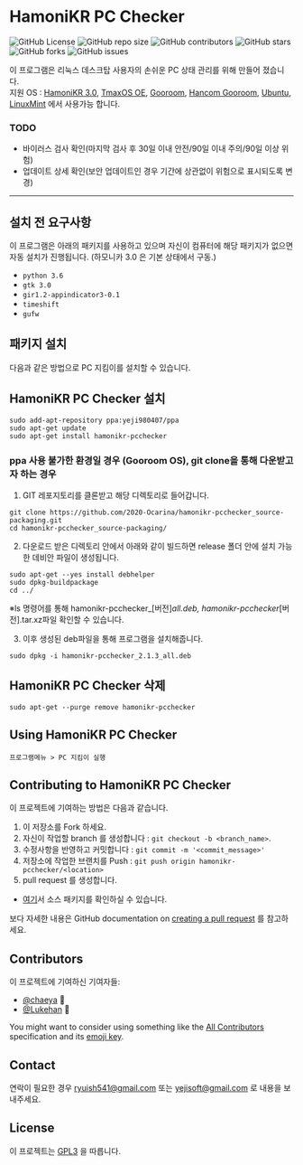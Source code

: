 # HamoniKR PC Checker

![GitHub
License](https://img.shields.io/github/license/2020-Invesum-Internship/hamonikr-pcchecker)
![GitHub repo
size](https://img.shields.io/github/repo-size/2020-Invesum-Internship/hamonikr-pcchecker)
![GitHub
contributors](https://img.shields.io/github/contributors/2020-Invesum-Internship/hamonikr-pcchecker)
![GitHub
stars](https://img.shields.io/github/stars/2020-Invesum-Internship/hamonikr-pcchecker?style=social)
![GitHub
forks](https://img.shields.io/github/forks/2020-Invesum-Internship/hamonikr-pcchecker?style=social)
![GitHub
issues](https://img.shields.io/github/issues/2020-Invesum-Internship/hamonikr-pcchecker?style=social)

 이 프로그램은 리눅스 데스크탑 사용자의 손쉬운 PC 상태 관리를 위해 만들어
 졌습니다.<br/>
 지원 OS : [HamoniKR 3.0](https://hamonikr.org/), [TmaxOS OE](https://tmaxanc.com/#!/download/TmaxOSOE/product), [Gooroom](https://github.com/gooroom), [Hancom Gooroom](https://github.com/hancomgooroom), [Ubuntu](https://ubuntu.com/), [LinuxMint](https://linuxmint.com/) 에서 사용가능 합니다.


### TODO
 - 바이러스 검사 확인(마지막 검사 후 30일 이내 안전/90일 이내 주의/90일 이상
   위험)
 - 업데이트 상세 확인(보안 업데이트인 경우 기간에 상관없이 위험으로 표시되도록
   변경)

<hr>

## 설치 전 요구사항

이 프로그램은 아래의 패키지를 사용하고 있으며 자신이 컴퓨터에 해당 패키지가 없으면 자동 설치가 진행됩니다. (하모니카 3.0 은 기본 상태에서 구동.)

* `python 3.6`
* `gtk 3.0`
* `gir1.2-appindicator3-0.1`
* `timeshift`
* `gufw`

## 패키지 설치

다음과 같은 방법으로 PC 지킴이를 설치할 수 있습니다.


## HamoniKR PC Checker 설치

```
sudo add-apt-repository ppa:yeji980407/ppa
sudo apt-get update
sudo apt-get install hamonikr-pcchecker
```
### ppa 사용 불가한 환경일 경우 (Gooroom OS), git clone을 통해 다운받고자 하는 경우

1. GIT 레포지토리를 클론받고 해당 디렉토리로 들어갑니다.
```
git clone https://github.com/2020-Ocarina/hamonikr-pcchecker_source-packaging.git
cd hamonikr-pcchecker_source-packaging/
```

2. 다운로드 받은 디렉토리 안에서 아래와 같이 빌드하면 release 폴더 안에 설치 가능한 데비안 파일이 생성됩니다.
```
sudo apt-get --yes install debhelper
sudo dpkg-buildpackage
cd ../
```
※ls 명령어를 통해 hamonikr-pcchecker_[버전]_all.deb, hamonikr-pcchecker_[버전].tar.xz파일 확인할 수 있습니다.

3. 이후 생성된 deb파일을 통해 프로그램을 설치해줍니다.
```
sudo dpkg -i hamonikr-pcchecker_2.1.3_all.deb
```

## HamoniKR PC Checker 삭제

```
sudo apt-get --purge remove hamonikr-pcchecker
```

## Using HamoniKR PC Checker

```
프로그램메뉴 > PC 지킴이 실행
```


## Contributing to HamoniKR PC Checker

이 프로젝트에 기여하는 방법은 다음과 같습니다.

1. 이 저장소를 Fork 하세요.
2. 자신이 작업할 branch 를 생성합니다 : `git checkout -b <branch_name>`.
3. 수정사항을 반영하고 커밋합니다 : `git commit -m '<commit_message>'`
4. 저장소에 작업한 브랜치를 Push : `git push origin hamonikr-pcchecker/<location>`
5. pull request 를 생성합니다.
* [여기](https://github.com/2020-Ocarina/hamonikr-pcchecker_source-packaging)서 소스 패키지를 확인하실 수 있습니다.

보다 자세한 내용은 GitHub documentation on [creating a pull
request](https://help.github.com/en/github/collaborating-with-issues-and-pull-requests/creating-a-pull-request) 를 참고하세요.

## Contributors

이 프로젝트에 기여하신 기여자들:

* [@chaeya](https://github.com/chaeya) 📖
* [@Lukehan](https://github.com/LukeHan1128) 🐛

You might want to consider using something like the [All
Contributors](https://github.com/all-contributors/all-contributors)
specification and its [emoji
key](https://allcontributors.org/docs/en/emoji-key).

## Contact

연락이 필요한 경우 <ryuish541@gmail.com> 또는 <yejisoft@gmail.com> 로 내용을 보내주세요.

## License

이 프로젝트는 [GPL3](./LICENSE) 을 따릅니다.


